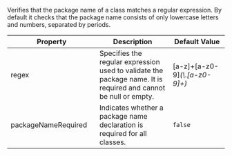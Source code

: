 Verifies that the package name of a class matches a regular expression.
By default it checks that the package name consists of only lowercase
letters and numbers, separated by periods.

<table>
<colgroup>
<col style="width: 40%" />
<col style="width: 33%" />
<col style="width: 25%" />
</colgroup>
<thead>
<tr class="header">
<th>Property</th>
<th>Description</th>
<th>Default Value</th>
</tr>
</thead>
<tbody>
<tr class="odd">
<td>regex</td>
<td>Specifies the regular expression used to validate the package name.
It is required and cannot be null or empty.</td>
<td>[a-z]+[a-z0-9]<em>(\.[a-z0-9]+)</em></td>
</tr>
<tr class="even">
<td>packageNameRequired</td>
<td>Indicates whether a package name declaration is required for all
classes.</td>
<td><code>false</code></td>
</tr>
</tbody>
</table>

